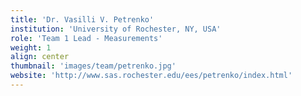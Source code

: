 ```yaml
---
title: 'Dr. Vasilli V. Petrenko'
institution: 'University of Rochester, NY, USA'
role: 'Team 1 Lead - Measurements'
weight: 1
align: center
thumbnail: 'images/team/petrenko.jpg'
website: 'http://www.sas.rochester.edu/ees/petrenko/index.html'
---
```

